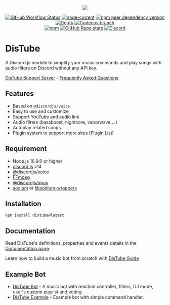 <div align="center">
  <p>
    <a href="https://www.npmjs.com/package/distube" target="_blank"><img src="https://nodei.co/npm/distube.png?downloads=true&downloadRank=true&stars=true"></a>
  </p>
  <p>
    <a href="https://github.com/skick1234/DisTube/actions" target="_blank"><img alt="GitHub Workflow Status" src="https://img.shields.io/github/actions/workflow/status/skick1234/DisTube/test.yml?branch=main&label=Tests&logo=github&style=flat-square"></a>
    <a href="https://nodejs.org/" target="_blank"><img alt="node-current" src="https://img.shields.io/node/v/distube?logo=node.js&logoColor=white&style=flat-square"></a>
    <a href="https://discord.js.org/" target="_blank"><img alt="npm peer dependency version" src="https://img.shields.io/npm/dependency-version/distube/peer/discord.js?label=discord.js&logo=discord&logoColor=white&style=flat-square"></a>
    <a href="https://depfu.com/github/skick1234/DisTube?project_id=36112" target="_blank"><img alt="Depfu" src="https://img.shields.io/depfu/dependencies/github/skick1234/DisTube?style=flat-square"></a>
    <a href="https://app.codecov.io/gh/skick1234/DisTube" target="_blank"><img alt="Codecov branch" src="https://img.shields.io/codecov/c/github/skick1234/DisTube/main?logo=codecov&logoColor=white&style=flat-square&token=WWDYRRSEQW"></a>
    <br>
    <a href="https://www.npmjs.com/package/distube" target="_blank"><img alt="npm" src="https://img.shields.io/npm/dt/distube?logo=npm&style=flat-square"></a>
    <a href="https://github.com/skick1234/DisTube/stargazers" target="_blank"><img alt="GitHub Repo stars" src="https://img.shields.io/github/stars/skick1234/DisTube?logo=github&logoColor=white&style=flat-square"></a>
    <a href="https://discord.gg/feaDd9h" target="_blank"><img alt="Discord" src="https://img.shields.io/discord/732254550689316914?logo=discord&logoColor=white&style=flat-square"></a>
  </p>
</div>

# DisTube

A Discord.js module to simplify your music commands and play songs with audio filters on Discord without any API key.

[DisTube Support Server](https://discord.gg/feaDd9h) - [Frequently Asked Questions](https://discord.gg/feaDd9h)

## Features

- Based on `@discordjs/voice`
- Easy to use and customize
- Support YouTube and audio link
- Audio filters (bassboost, nightcore, vaporwave,...)
- Autoplay related songs
- Plugin system to support more sites ([Plugin List](https://distube.js.org/#/docs/DisTube/stable/plugin/list))

## Requirement

- Node.js 16.9.0 or higher
- [discord.js](https://discord.js.org) v14
- [@discordjs/voice](https://github.com/discordjs/voice)
- [FFmpeg](https://www.ffmpeg.org/download.html)
- [@discordjs/opus](https://github.com/discordjs/opus)
- [sodium](https://www.npmjs.com/package/sodium) or [libsodium-wrappers](https://www.npmjs.com/package/libsodium-wrappers)

## Installation

```npm
npm install distube@latest
```

## Documentation

Read DisTube's definitions, properties and events details in the [Documentation page](https://distube.js.org/).

Learn how to build a music bot from scratch with [DisTube Guide](https://distube.js.org/guide)

## Example Bot

- [DisTube Bot](https://skick.xyz/DisTube) - A music bot with reaction controller, filters, DJ mode, user's custom playlist and voting.
- [DisTube Example](https://github.com/distubejs/example) - Example bot with simple command handler.
